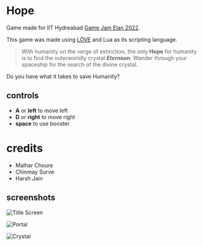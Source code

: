 
# Hope
Game made for IIT Hydreabad [Game Jam Elan 2022](https://itch.io/jam/elan-nvision).

This game was made using [LÖVE](https://love2d.org/) and Lua as its scripting language.

> With humanity on the verge of extinction, the only **Hope** for humanity is to find the outerworldly crystal
> ***Eternium***.
> Wander through your spaceship for the search of the divine crystal.

Do you have what it takes to save Humanity?


## controls
- **A** or **left** to move left
- **D** or **right** to move right
- **space** to use booster


# credits
- Malhar Choure
- Chinmay Surve
- Harsh Jain


## screenshots
![Title Screen](https://user-images.githubusercontent.com/37501580/183038453-d8d62c41-1ed7-467c-9d02-0c6e7d71ef9a.png)

![Portal](https://user-images.githubusercontent.com/37501580/183038554-e52fb1c3-3b4f-4d64-8b56-c47b4af83072.png)

![Crystal](https://user-images.githubusercontent.com/37501580/183038568-69cef0d7-b4f8-4c42-a660-12edf8e74fcc.png)
